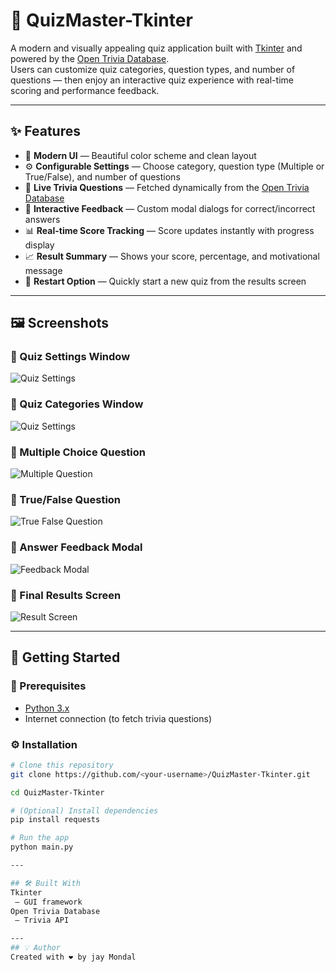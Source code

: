 # 🧠 QuizMaster-Tkinter

A modern and visually appealing quiz application built with [Tkinter](https://docs.python.org/3/library/tkinter.html) and powered by the [Open Trivia Database](https://opentdb.com/).  
Users can customize quiz categories, question types, and number of questions — then enjoy an interactive quiz experience with real-time scoring and performance feedback.

---

## ✨ Features

- 🎨 **Modern UI** — Beautiful color scheme and clean layout
- ⚙️ **Configurable Settings** — Choose category, question type (Multiple or True/False), and number of questions
- 🧠 **Live Trivia Questions** — Fetched dynamically from the [Open Trivia Database](https://opentdb.com/)
- 💬 **Interactive Feedback** — Custom modal dialogs for correct/incorrect answers
- 📊 **Real-time Score Tracking** — Score updates instantly with progress display
- 📈 **Result Summary** — Shows your score, percentage, and motivational message
- 🔁 **Restart Option** — Quickly start a new quiz from the results screen

---

## 🖼 Screenshots

### 📍 Quiz Settings Window
![Quiz Settings](screenshots/quiz_setting.png)

### 📍 Quiz Categories Window
![Quiz Settings](screenshots/quiz_catagory.png)

### 📍 Multiple Choice Question
![Multiple Question](screenshots/multiple_choice.png)

### 📍 True/False Question
![True False Question](screenshots/true_false.png)

### 📍 Answer Feedback Modal
![Feedback Modal](screenshots/answer_feedback.png)

### 📍 Final Results Screen
![Result Screen](screenshots/final_feedback.png)


---

## 🚀 Getting Started

### 🧩 Prerequisites
- [Python 3.x](https://www.python.org/downloads/)
- Internet connection (to fetch trivia questions)

### ⚙️ Installation

```bash
# Clone this repository
git clone https://github.com/<your-username>/QuizMaster-Tkinter.git

cd QuizMaster-Tkinter

# (Optional) Install dependencies
pip install requests

# Run the app
python main.py

---

## 🛠 Built With
Tkinter
 — GUI framework
Open Trivia Database
 — Trivia API

---
## 💡 Author
Created with ❤️ by jay Mondal
